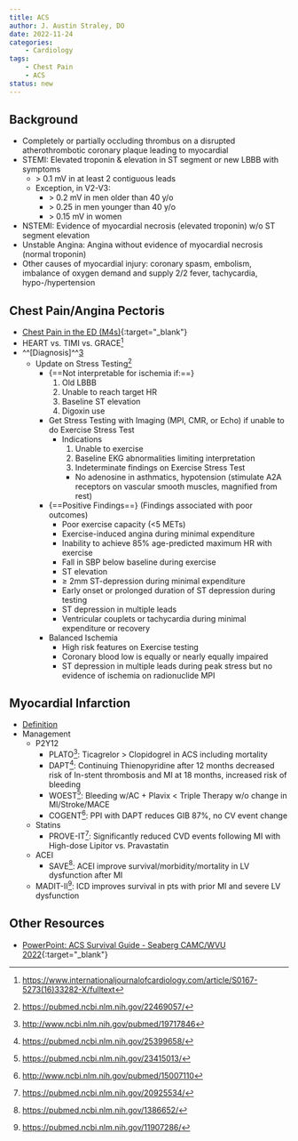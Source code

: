 ```yaml
---
title: ACS
author: J. Austin Straley, DO
date: 2022-11-24
categories:
    - Cardiology
tags:
    - Chest Pain
    - ACS
status: new
---
```

## Background

- Completely or partially occluding thrombus on a disrupted
    atherothrombotic coronary plaque leading to myocardial
- STEMI: Elevated troponin & elevation in ST segment or new LBBB with
    symptoms
  - \> 0.1 mV in at least 2 contiguous leads
  - Exception, in V2-V3:
    - \> 0.2 mV in men older than 40 y/o
    - \> 0.25 in men younger than 40 y/o
    - \> 0.15 mV in women
- NSTEMI: Evidence of myocardial necrosis (elevated troponin) w/o ST
    segment elevation
- Unstable Angina: Angina without evidence of myocardial necrosis
    (normal troponin)
- Other causes of myocardial injury: coronary spasm, embolism,
    imbalance of oxygen demand and supply 2/2 fever, tachycardia,
    hypo-/hypertension

## Chest Pain/Angina Pectoris

- [Chest Pain in the ED (M4s)](https://www.saem.org/about-saem/academies-interest-groups-affiliates2/cdem/for-students/online-education/m4-curriculum/group-m4-approach-to/chest-pain){:target="_blank"}
- HEART vs. TIMI vs. GRACE[^2]
- ^^[Diagnosis]^^[3]
  - Update on Stress Testing[^4]
    - {==Not interpretable for ischemia if:==}
        1. Old LBBB
        2. Unable to reach target HR
        3. Baseline ST elevation
        4. Digoxin use
    - Get Stress Testing with Imaging (MPI, CMR, or Echo) if unable to do Exercise Stress Test
      - Indications
          1. Unable to exercise
          2. Baseline EKG abnormalities limiting interpretation
          3. Indeterminate findings on Exercise Stress Test 
        - No adenosine in asthmatics, hypotension (stimulate A2A receptors on vascular smooth muscles, magnified from rest)
    - {==Positive Findings==} (Findings associated with poor outcomes)
      - Poor exercise capacity (<5 METs)
      - Exercise-induced angina during minimal expenditure
      - Inability to achieve 85% age-predicted maximum HR with exercise
      - Fall in SBP below baseline during exercise
      - ST elevation
      - ≥ 2mm ST-depression during minimal expenditure
      - Early onset or prolonged duration of ST depression during testing
      - ST depression in multiple leads
      - Ventricular couplets or tachycardia during minimal expenditure or recovery
    - Balanced Ischemia
      - High risk features on Exercise testing
      - Coronary blood low is equally or nearly equally impaired
      - ST depression in multiple leads during peak stress but no evidence of ischemia on radionuclide MPI

## Myocardial Infarction

- [Definition][5]
- Management
  - P2Y12
    - PLATO[^6]: Ticagrelor > Clopidogrel in ACS including mortality
    - DAPT[^7]: Continuing Thienopyridine after 12 months decreased risk of In-stent thrombosis and MI at 18 months, increased risk of bleeding
    - WOEST[^8]: Bleeding w/AC + Plavix < Triple Therapy w/o change in MI/Stroke/MACE
    - COGENT[^9]: PPI with DAPT reduces GIB 87%, no CV event change
  - Statins
    - PROVE-IT[^10]: Significantly reduced CVD events following MI with High-dose Lipitor vs. Pravastatin
  - ACEI
    - SAVE[^11]: ACEI improve survival/morbidity/mortality in LV dysfunction after MI
  - MADIT-II[^12]: ICD improves survival in pts with prior MI and severe LV dysfunction

## Other Resources

- [PowerPoint: ACS Survival Guide - Seaberg CAMC/WVU 2022](https://www.dropbox.com/scl/fi/cd76rcwo7wxofonpiyth4/Cards-ACS-Survival-Guide-Seaberg-2022.pptx?rlkey=1n9dbr552d9rh0nxy3flvgcfv&dl=0){:target="_blank"}

[^2]: https://www.internationaljournalofcardiology.com/article/S0167-5273(16)33282-X/fulltext
[^4]: https://pubmed.ncbi.nlm.nih.gov/22469057/
[^6]: http://www.ncbi.nlm.nih.gov/pubmed/19717846
[^7]: https://pubmed.ncbi.nlm.nih.gov/25399658/
[^8]: https://pubmed.ncbi.nlm.nih.gov/23415013/
[^9]: http://www.ncbi.nlm.nih.gov/pubmed/15007110
[^10]: https://pubmed.ncbi.nlm.nih.gov/20925534/
[^11]: https://pubmed.ncbi.nlm.nih.gov/1386652/
[^12]: https://pubmed.ncbi.nlm.nih.gov/11907286/

[3]: https://pubmed.ncbi.nlm.nih.gov/34756653/
[5]: https://pubmed.ncbi.nlm.nih.gov/30153967/